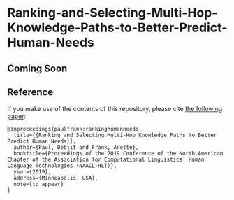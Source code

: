 # Ranking-and-Selecting-Multi-Hop-Knowledge-Paths-to-Better-Predict-Human-Needs
## Coming Soon 



## Reference

If you make use of the contents of this repository, please cite [the following paper](https://arxiv.org/abs/1904.00676):

```
@inproceedings{paulfrank:rankinghumanneeds,
  title={{Ranking and Selecting Multi-Hop Knowledge Paths to Better Predict Human Needs}},
  author={Paul, Debjit and Frank, Anette},
  booktitle={Proceedings of the 2019 Conference of the North American Chapter of the Association for Computational Linguistics: Human Language Technologies (NAACL-HLT)},
  year={2019},
  address={Minneapolis, USA},
  note={to appear}
}
